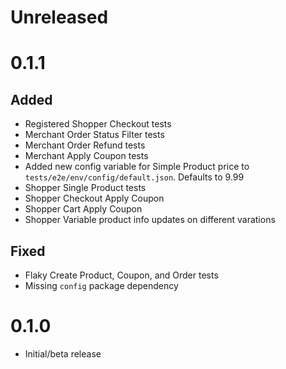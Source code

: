 # Unreleased

# 0.1.1

## Added

- Registered Shopper Checkout tests
- Merchant Order Status Filter tests
- Merchant Order Refund tests
- Merchant Apply Coupon tests
- Added new config variable for Simple Product price to `tests/e2e/env/config/default.json`. Defaults to 9.99
- Shopper Single Product tests
- Shopper Checkout Apply Coupon
- Shopper Cart Apply Coupon
- Shopper Variable product info updates on different varations

## Fixed

- Flaky Create Product, Coupon, and Order tests
- Missing `config` package dependency

# 0.1.0

- Initial/beta release

